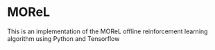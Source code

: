 # MOReL
This is an implementation of the MOReL offline reinforcement learning algorithm using Python and Tensorflow
